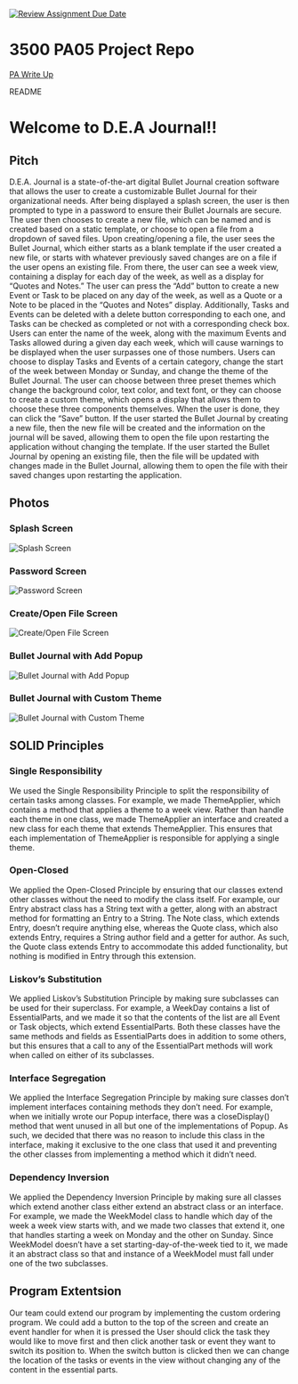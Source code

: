 [![Review Assignment Due Date](https://classroom.github.com/assets/deadline-readme-button-24ddc0f5d75046c5622901739e7c5dd533143b0c8e959d652212380cedb1ea36.svg)](https://classroom.github.com/a/x6ckGcN8)
# 3500 PA05 Project Repo

[PA Write Up](https://markefontenot.notion.site/PA-05-8263d28a81a7473d8372c6579abd6481)

README

# Welcome to D.E.A Journal!!

## Pitch
D.E.A. Journal is a state-of-the-art digital Bullet Journal creation software that allows the user to create a customizable Bullet Journal for their organizational needs. After being displayed a splash screen, the user is then prompted to type in a password to ensure their Bullet Journals are secure. The user then chooses to create a new file, which can be named and is created based on a static template, or choose to open a file from a dropdown of saved files. Upon creating/opening a file, the user sees the Bullet Journal, which either starts as a blank template if the user created a new file, or starts with whatever previously saved changes are on a file if the user opens an existing file. From there, the user can see a week view, containing a display for each day of the week, as well as a display for “Quotes and Notes.” The user can press the “Add” button to create a new Event or Task to be placed on any day of the week, as well as a Quote or a Note to be placed in the “Quotes and Notes” display. Additionally, Tasks and Events can be deleted with a delete button corresponding to each one, and Tasks can be checked as completed or not with a corresponding check box. Users can enter the name of the week, along with the maximum Events and Tasks allowed during a given day each week, which will cause warnings to be displayed when the user surpasses one of those numbers. Users can choose to display Tasks and Events of a certain category, change the start of the week between Monday or Sunday, and change the theme of the Bullet Journal. The user can choose between three preset themes which change the background color, text color, and text font, or they can choose to create a custom theme, which opens a display that allows them to choose these three components themselves. When the user is done, they can click the “Save” button. If the user started the Bullet Journal by creating a new file, then the new file will be created and the information on the journal will be saved, allowing them to open the file upon restarting the application without changing the template. If the user started the Bullet Journal by opening an existing file, then the file will be updated with changes made in the Bullet Journal, allowing them to open the file with their saved changes upon restarting the application.

## Photos
### Splash Screen
![Splash Screen](src/splash.png)
### Password Screen
![Password Screen](src/password.png)
### Create/Open File Screen
![Create/Open File Screen](src/createOpen.png)
### Bullet Journal with Add Popup
![Bullet Journal with Add Popup](src/template.png)
### Bullet Journal with Custom Theme
![Bullet Journal with Custom Theme](src/customTheme.png)

## SOLID Principles
### Single Responsibility
We used the Single Responsibility Principle to split the responsibility of certain tasks among classes. For example, we made ThemeApplier, which contains a method that applies a theme to a week view. Rather than handle each theme in one class, we made ThemeApplier an interface and created a new class for each theme that extends ThemeApplier. This ensures that each implementation of ThemeApplier is responsible for applying a single theme.

### Open-Closed
We applied the Open-Closed Principle by ensuring that our classes extend other classes without the need to modify the class itself. For example, our Entry abstract class has a String text with a getter, along with an abstract method for formatting an Entry to a String. The Note class, which extends Entry, doesn’t require anything else, whereas the Quote class, which also extends Entry, requires a String author field and a getter for author. As such, the Quote class extends Entry to accommodate this added functionality, but nothing is modified in Entry through this extension.

### Liskov’s Substitution
We applied Liskov’s Substitution Principle by making sure subclasses can be used for their superclass. For example, a WeekDay contains a list of EssentialParts, and we made it so that the contents of the list are all Event or Task objects, which extend EssentialParts. Both these classes have the same methods and fields as EssentialParts does in addition to some others, but this ensures that a call to any of the EssentialPart methods will work when called on either of its subclasses.

### Interface Segregation
We applied the Interface Segregation Principle by making sure classes don’t implement interfaces containing methods they don’t need. For example, when we initially wrote our Popup interface, there was a closeDisplay() method that went unused in all but one of the implementations of Popup. As such, we decided that there was no reason to include this class in the interface, making it exclusive to the one class that used it and preventing the other classes from implementing a method which it didn’t need.

### Dependency Inversion
We applied the Dependency Inversion Principle by making sure all classes which extend another class either extend an abstract class or an interface. For example, we made the WeekModel class to handle which day of the week a week view starts with, and we made two classes that extend it, one that handles starting a week on Monday and the other on Sunday. Since WeekModel doesn’t have a set starting-day-of-the-week tied to it, we made it an abstract class so that and instance of a WeekModel must fall under one of the two subclasses.

## Program Extentsion
Our team could extend our program by implementing the custom ordering program. We could add a button to the top of the screen and create an event handler for when it is pressed the User should click the task they would like to move first and then click another task or event they want to switch its position to. When the switch button is clicked then we can change the location of the tasks or events in the view without changing any of the content in the essential parts.